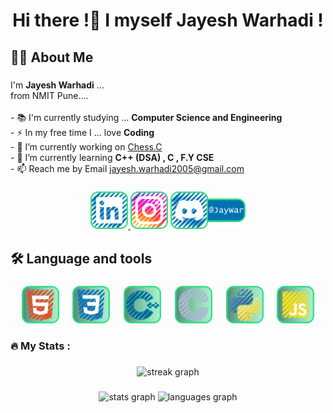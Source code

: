 <h1 align="center">Hi there !👋 I myself <b>Jayesh Warhadi !</b></h1>

###

<h2 align="left">👩‍💻  About Me</h2>

###

<p align="left">I'm <b>Jayesh Warhadi</b> ... <br>from NMIT Pune....<br><br>- 📚 I'm currently studying ... <b>Computer Science and Engineering</b><br>- ⚡ In my free time I ... love <b>Coding</b><br>- 🔭 I’m currently working on <a href="https://github.com/jayeshwarhadi/ChessWithC" target="_blank">Chess.C</a><br>- 🌱 I’m currently learning <b>C++ (DSA) , C , F.Y CSE</b><br>- 📫 Reach me by Email <a href="mailto:jayesh.warhadi2005@gmail.com">jayesh.warhadi2005@gmail.com</a></p>

###

<div align="center">
  <a href="https://www.linkedin.com/in/jayeshwarhadi" target="_blank">
    <img src="assets/socials/linkedin.png" height="60" alt="linkedin logo"  />
  </a>
  <a href="https://www.instagram.com/jayeshwarhadi" target="_blank">
    <img src="assets/socials/instagram.png" height="60" alt="instagram logo"  /></a>
  <img src="assets/socials/discord.png" height="60" alt="discord logo"  />

###

<h2 align="left">🛠 Language and tools</h2>

###

<div align="center">
  <img src="assets/skills/html5.png" height="60" alt="html5 logo"  />
  <img width="14" />
  <img src="assets/skills/css3.png" height="60" alt="css3 logo"  />
  <img width="14" />
  <img src="assets/skills/cpp.png" height="60" alt="cplusplus logo"  />
  <img width="14" />
  <img src="assets/skills/c programing.png" height="60" alt="c logo"  />
  <img width="14" />
  <img src="assets/skills/python.png" height="60" alt="python logo"  />
  <img width="14" />
  <img src="assets/skills/javascript.png" height="60" alt="javascript logo"  />
</div>

###

<h3 align="left">🔥   My Stats :</h3>

###

<div align="center">
  <img src="https://streak-stats.demolab.com?user=jayeshwarhadi&locale=en&mode=daily&theme=dark&hide_border=false&border_radius=5&order=3" height="220" alt="streak graph"  />
</div>

###

<div align="center">
  <img src="https://github-readme-stats.vercel.app/api?username=jayeshwarhadi&hide_title=false&hide_rank=false&show_icons=true&include_all_commits=true&count_private=true&disable_animations=false&theme=merko&locale=en&hide_border=false&order=1" height="150" alt="stats graph"  />
  <img src="https://github-readme-stats.vercel.app/api/top-langs?username=jayeshwarhadi&locale=en&hide_title=false&layout=compact&card_width=320&langs_count=5&theme=merko&hide_border=false&order=2" height="150" alt="languages graph"  />
</div>

###
